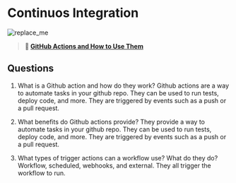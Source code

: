 # Continuos Integration

![replace_me](https://codeworks.blob.core.windows.net/public/assets/img/illustrations/placeholder.svg)

> **📖 [GitHub Actions and How to Use Them](https://codeworksacademy.com/fs-student-guide/resources/wk8-9/05-Github-Actions)**

## Questions

1. What is a Github action and how do they work?
   Github actions are a way to automate tasks in your github repo. They can be used to run tests, deploy code, and more. They are triggered by events such as a push or a pull request.

2. What benefits do Github actions provide?
   They provide a way to automate tasks in your github repo. They can be used to run tests, deploy code, and more. They are triggered by events such as a push or a pull request.

3. What types of trigger actions can a workflow use? What do they do?
   Workflow, scheduled, webhooks, and external. They all trigger the workflow to run.
